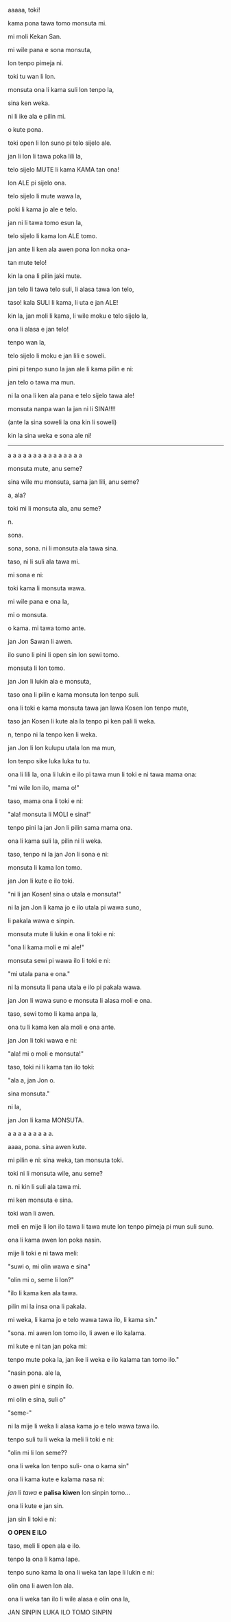 aaaaa, toki!

kama pona tawa tomo monsuta mi.

mi moli Kekan San.

mi wile pana e sona monsuta, 

lon tenpo pimeja ni.

toki tu wan li lon. 

monsuta ona li kama suli lon tenpo la,

sina ken weka.

ni li ike ala e pilin mi.

o kute pona.

toki open li lon suno pi telo sijelo ale.

jan li lon li tawa poka lili la,

telo sijelo MUTE li kama KAMA tan ona!

lon ALE pi sijelo ona.

telo sijelo li mute wawa la, 

poki li kama jo ale e telo.

jan ni li tawa tomo esun la,

telo sijelo li kama lon ALE tomo.

jan ante li ken ala awen pona lon noka ona- 

tan mute telo! 

kin la ona li pilin jaki mute.

jan telo li tawa telo suli, li alasa tawa lon telo, 

taso! kala SULI li kama, li uta e jan ALE!

kin la, jan moli li kama, li wile moku e telo sijelo la,

ona li alasa e jan telo!

tenpo wan la,

telo sijelo li moku e jan lili e soweli.

pini pi tenpo suno la jan ale li kama pilin e ni: 

jan telo o tawa ma mun. 

ni la ona li ken ala pana e telo sijelo tawa ale!

monsuta nanpa wan la jan ni li SINA!!!!

(ante la sina soweli la ona kin li soweli)

kin la sina weka e sona ale ni!

---

a a a a a a a a a a a a a a a 

monsuta mute, anu seme?

sina wile mu monsuta, sama jan lili, anu seme?

a, ala? 

toki mi li monsuta ala, anu seme?

n.

sona. 

sona, sona. ni li monsuta ala tawa sina.

taso, ni li suli ala tawa mi. 

mi sona e ni: 

toki kama li monsuta wawa.

mi wile pana e ona la, 

mi o monsuta.

o kama. mi tawa tomo ante.

jan Jon Sawan li awen. 

ilo suno li pini li open sin lon sewi tomo.

monsuta li lon tomo. 

jan Jon li lukin ala e monsuta, 

taso ona li pilin e kama monsuta lon tenpo suli.

ona li toki e kama monsuta tawa jan lawa Kosen lon tenpo mute,

taso jan Kosen li kute ala la tenpo pi ken pali li weka.

n, tenpo ni la tenpo ken li weka.

jan Jon li lon kulupu utala lon ma mun,

lon tenpo sike luka luka tu tu.

ona li lili la, ona li lukin e ilo pi tawa mun li toki e ni tawa mama ona:

"mi wile lon ilo, mama o!"

taso, mama ona li toki e ni: 

"ala! monsuta li MOLI e sina!"

tenpo pini la jan Jon li pilin sama mama ona. 

ona li kama suli la, pilin ni li weka. 

taso, tenpo ni la jan Jon li sona e ni: 

monsuta li kama lon tomo.

jan Jon li kute e ilo toki.

"ni li jan Kosen! sina o utala e monsuta!"

ni la jan Jon li kama jo e ilo utala pi wawa suno, 

li pakala wawa e sinpin.

monsuta mute li lukin e ona li toki e ni: 

"ona li kama moli e mi ale!"

monsuta sewi pi wawa ilo li toki e ni: 

"mi utala pana e ona."

ni la monsuta li pana utala e ilo pi pakala wawa.

jan Jon li wawa suno e monsuta li alasa moli e ona.

taso, sewi tomo li kama anpa la, 

ona tu li kama ken ala moli e ona ante.

jan Jon li toki wawa e ni: 

"ala! mi o moli e monsuta!"

taso, toki ni li kama tan ilo toki: 

"ala a, jan Jon o. 

sina monsuta."

ni la,

jan Jon li kama MONSUTA.

a a a a a a a a a.

aaaa, pona. sina awen kute.

mi pilin e ni: sina weka, tan monsuta toki.

toki ni li monsuta wile, anu seme?

n. ni kin li suli ala tawa mi.

mi ken monsuta e sina.

toki wan li awen.

meli en mije li lon ilo tawa li tawa mute lon tenpo pimeja pi mun suli suno.

ona li kama awen lon poka nasin.

mije li toki e ni tawa meli:

"suwi o, mi olin wawa e sina"

"olin mi o, seme li lon?"

"ilo li kama ken ala tawa.

pilin mi la insa ona li pakala. 

mi weka, li kama jo e telo wawa tawa ilo, li kama sin."

"sona. mi awen lon tomo ilo, li awen e ilo kalama.

mi kute e ni tan jan poka mi: 

tenpo mute poka la, jan ike li weka e ilo kalama tan tomo ilo."

"nasin pona. ale la,

o awen pini e sinpin ilo. 

mi olin e sina, suli o"

"seme-"

ni la mije li weka li alasa kama jo e telo wawa tawa ilo.

tenpo suli tu li weka la meli li toki e ni:

"olin mi li lon seme?? 

ona li weka lon tenpo suli- ona o kama sin"

ona li kama kute e kalama nasa ni:

*jan* li *tawa* e **palisa kiwen** lon sinpin tomo...

ona li kute e jan sin. 

jan sin li toki e ni:

**O OPEN E ILO**

taso, meli li open ala e ilo.

tenpo la ona li kama lape.

tenpo suno kama la ona li weka tan lape li lukin e ni: 

olin ona li awen lon ala.

ona li weka tan ilo li wile alasa e olin ona la, 

JAN SINPIN LUKA ILO TOMO SINPIN
